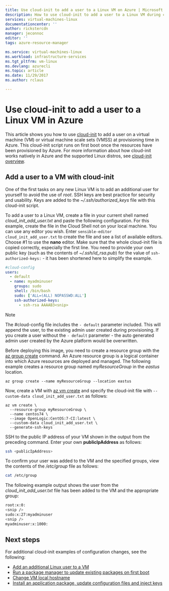 ```yaml
---
title: Use cloud-init to add a user to a Linux VM on Azure | Microsoft Docs
description: How to use cloud-init to add a user to a Linux VM during creation with the Azure CLI 2.0
services: virtual-machines-linux
documentationcenter: ''
author: rickstercdn
manager: jeconnoc
editor: ''
tags: azure-resource-manager

ms.service: virtual-machines-linux
ms.workload: infrastructure-services
ms.tgt_pltfrm: vm-linux
ms.devlang: azurecli
ms.topic: article
ms.date: 11/29/2017
ms.author: rclaus

---
```

# Use cloud-init to add a user to a Linux VM in Azure
This article shows you how to use [cloud-init](https://cloudinit.readthedocs.io) to add a user on a virtual machine (VM) or virtual machine scale sets (VMSS) at provisioning time in Azure. This cloud-init script runs on first boot once the resources have been provisioned by Azure. For more information about how cloud-init works natively in Azure and the supported Linux distros, see [cloud-init overview](using-cloud-init.md).

## Add a user to a VM with cloud-init
One of the first tasks on any new Linux VM is to add an additional user for yourself to avoid the use of *root*. SSH keys are best practice for security and usability. Keys are added to the *~/.ssh/authorized_keys* file with this cloud-init script.

To add a user to a Linux VM, create a file in your current shell named *cloud_init_add_user.txt* and paste the following configuration. For this example, create the file in the Cloud Shell not on your local machine. You can use any editor you wish. Enter `sensible-editor cloud_init_add_user.txt` to create the file and see a list of available editors. Choose #1 to use the **nano** editor. Make sure that the whole cloud-init file is copied correctly, especially the first line.  You need to provide your own public key (such as the contents of *~/.ssh/id_rsa.pub*) for the value of `ssh-authorized-keys:` - it has been shortened here to simplify the example.

```yaml
#cloud-config
users:
  - default
  - name: myadminuser
    groups: sudo
    shell: /bin/bash
    sudo: ['ALL=(ALL) NOPASSWD:ALL']
    ssh-authorized-keys:
      - ssh-rsa AAAAB3<snip>
```
> [!NOTE] 
> The #cloud-config file includes the `- default` parameter included. This will append the user, to the existing admin user created during provisioning. If you create a user without the `- default` parameter - the auto generated admin user created by the Azure platform would be overwritten. 

Before deploying this image, you need to create a resource group with the [az group create](/cli/azure/group#az_group_create) command. An Azure resource group is a logical container into which Azure resources are deployed and managed. The following example creates a resource group named *myResourceGroup* in the *eastus* location.

```azurecli-interactive 
az group create --name myResourceGroup --location eastus
```

Now, create a VM with [az vm create](/cli/azure/vm#az_vm_create) and specify the cloud-init file with `--custom-data cloud_init_add_user.txt` as follows:

```azurecli-interactive 
az vm create \
  --resource-group myResourceGroup \
  --name centos74 \
  --image OpenLogic:CentOS:7-CI:latest \
  --custom-data cloud_init_add_user.txt \
  --generate-ssh-keys 
```

SSH to the public IP address of your VM shown in the output from the preceding command. Enter your own **publicIpAddress** as follows:

```bash
ssh <publicIpAddress>
```

To confirm your user was added to the VM and the specified groups, view the contents of the */etc/group* file as follows:

```bash
cat /etc/group
```

The following example output shows the user from the *cloud_init_add_user.txt* file has been added to the VM and the appropriate group:

```bash
root:x:0:
<snip />
sudo:x:27:myadminuser
<snip />
myadminuser:x:1000:
```

## Next steps
For additional cloud-init examples of configuration changes, see the following:
 
- [Add an additional Linux user to a VM](cloudinit-add-user.md)
- [Run a package manager to update existing packages on first boot](cloudinit-update-vm.md)
- [Change VM local hostname](cloudinit-update-vm-hostname.md) 
- [Install an application package, update configuration files and inject keys](tutorial-automate-vm-deployment.md)